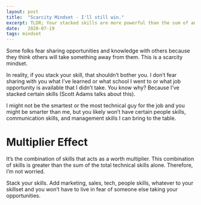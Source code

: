 ```yaml
---
layout: post
title:  "Scarcity Mindset - I'll still win."
excerpt: TLDR; Your stacked skills are more powerful than the sum of an individual skill. Also sharing is not a zero sum game.
date:   2020-07-19
tags: mindset
---
```


Some folks fear sharing opportunities and knowledge with others because they think others will take something away from them. This is a scarcity mindset.

In reality, if you stack your skill, that shouldn’t bother you. I don’t fear sharing with you what I’ve learned or what school I went to or what job opportunity is available that I didn’t take. You know why? Because I’ve stacked certain skills (Scott Adams talks about this).

I might not be the smartest or the most technical guy for the job and you might be smarter than me, but you likely won’t have certain people skills, communication skills, and management skills I can bring to the table.

# Multiplier Effect

It’s the combination of skills that acts as a worth multiplier. This combination of skills is greater than the sum of the total technical skills alone. Therefore, I’m not worried.

Stack your skills. Add marketing, sales, tech, people skills, whatever to your skillset and you won’t have to live in fear of someone else taking your opportunities.